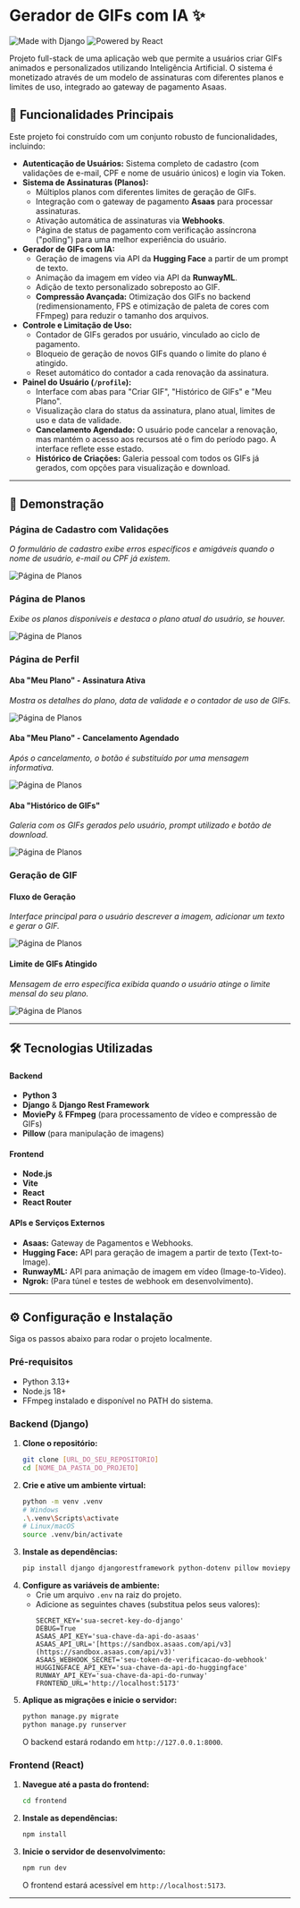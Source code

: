 # Gerador de GIFs com IA ✨

![Made with Django](https://img.shields.io/badge/Made%20with-Django-44B78B?style=for-the-badge&logo=django)
![Powered by React](https://img.shields.io/badge/Powered%20by-React-61DAFB?style=for-the-badge&logo=react)

Projeto full-stack de uma aplicação web que permite a usuários criar GIFs animados e personalizados utilizando Inteligência Artificial. O sistema é monetizado através de um modelo de assinaturas com diferentes planos e limites de uso, integrado ao gateway de pagamento Asaas.

## 🚀 Funcionalidades Principais

Este projeto foi construído com um conjunto robusto de funcionalidades, incluindo:

* **Autenticação de Usuários:** Sistema completo de cadastro (com validações de e-mail, CPF e nome de usuário únicos) e login via Token.
* **Sistema de Assinaturas (Planos):**
    * Múltiplos planos com diferentes limites de geração de GIFs.
    * Integração com o gateway de pagamento **Asaas** para processar assinaturas.
    * Ativação automática de assinaturas via **Webhooks**.
    * Página de status de pagamento com verificação assíncrona ("polling") para uma melhor experiência do usuário.
* **Gerador de GIFs com IA:**
    * Geração de imagens via API da **Hugging Face** a partir de um prompt de texto.
    * Animação da imagem em vídeo via API da **RunwayML**.
    * Adição de texto personalizado sobreposto ao GIF.
    * **Compressão Avançada:** Otimização dos GIFs no backend (redimensionamento, FPS e otimização de paleta de cores com FFmpeg) para reduzir o tamanho dos arquivos.
* **Controle e Limitação de Uso:**
    * Contador de GIFs gerados por usuário, vinculado ao ciclo de pagamento.
    * Bloqueio de geração de novos GIFs quando o limite do plano é atingido.
    * Reset automático do contador a cada renovação da assinatura.
* **Painel do Usuário (`/profile`):**
    * Interface com abas para "Criar GIF", "Histórico de GIFs" e "Meu Plano".
    * Visualização clara do status da assinatura, plano atual, limites de uso e data de validade.
    * **Cancelamento Agendado:** O usuário pode cancelar a renovação, mas mantém o acesso aos recursos até o fim do período pago. A interface reflete esse estado.
    * **Histórico de Criações:** Galeria pessoal com todos os GIFs já gerados, com opções para visualização e download.

---

## 📸 Demonstração

### Página de Cadastro com Validações
*O formulário de cadastro exibe erros específicos e amigáveis quando o nome de usuário, e-mail ou CPF já existem.*

![Página de Planos](DocsImages/Cadastro.png)

### Página de Planos
*Exibe os planos disponíveis e destaca o plano atual do usuário, se houver.*

![Página de Planos](DocsImages/Planos.png)

### Página de Perfil

#### Aba "Meu Plano" - Assinatura Ativa
*Mostra os detalhes do plano, data de validade e o contador de uso de GIFs.*

![Página de Planos](DocsImages/Plano_Ativo.png)

#### Aba "Meu Plano" - Cancelamento Agendado
*Após o cancelamento, o botão é substituído por uma mensagem informativa.*

![Página de Planos](DocsImages/Planos_requisitado_cancelamento.png)

#### Aba "Histórico de GIFs"
*Galeria com os GIFs gerados pelo usuário, prompt utilizado e botão de download.*

![Página de Planos](DocsImages/Historico_Gifs.png)

### Geração de GIF

#### Fluxo de Geração
*Interface principal para o usuário descrever a imagem, adicionar um texto e gerar o GIF.*

![Página de Planos](DocsImages/Criar_Gifs.png)

#### Limite de GIFs Atingido
*Mensagem de erro específica exibida quando o usuário atinge o limite mensal do seu plano.*

![Página de Planos](DocsImages/Limite_Gifs.png)

---

## 🛠️ Tecnologias Utilizadas

#### Backend
* **Python 3**
* **Django** & **Django Rest Framework**
* **MoviePy** & **FFmpeg** (para processamento de vídeo e compressão de GIFs)
* **Pillow** (para manipulação de imagens)

#### Frontend
* **Node.js**
* **Vite**
* **React**
* **React Router**

#### APIs e Serviços Externos
* **Asaas:** Gateway de Pagamentos e Webhooks.
* **Hugging Face:** API para geração de imagem a partir de texto (Text-to-Image).
* **RunwayML:** API para animação de imagem em vídeo (Image-to-Video).
* **Ngrok:** (Para túnel e testes de webhook em desenvolvimento).

---

## ⚙️ Configuração e Instalação

Siga os passos abaixo para rodar o projeto localmente.

### Pré-requisitos
* Python 3.13+
* Node.js 18+
* FFmpeg instalado e disponível no PATH do sistema.

### Backend (Django)
1.  **Clone o repositório:**
    ```bash
    git clone [URL_DO_SEU_REPOSITORIO]
    cd [NOME_DA_PASTA_DO_PROJETO]
    ```
2.  **Crie e ative um ambiente virtual:**
    ```bash
    python -m venv .venv
    # Windows
    .\.venv\Scripts\activate
    # Linux/macOS
    source .venv/bin/activate
    ```
3.  **Instale as dependências:**
    ```bash
    pip install django djangorestframework python-dotenv pillow moviepy requests
    ```
4.  **Configure as variáveis de ambiente:**
    * Crie um arquivo `.env` na raiz do projeto.
    * Adicione as seguintes chaves (substitua pelos seus valores):
        ```env
        SECRET_KEY='sua-secret-key-do-django'
        DEBUG=True
        ASAAS_API_KEY='sua-chave-da-api-do-asaas'
        ASAAS_API_URL='[https://sandbox.asaas.com/api/v3](https://sandbox.asaas.com/api/v3)'
        ASAAS_WEBHOOK_SECRET='seu-token-de-verificacao-do-webhook'
        HUGGINGFACE_API_KEY='sua-chave-da-api-do-huggingface'
        RUNWAY_API_KEY='sua-chave-da-api-do-runway'
        FRONTEND_URL='http://localhost:5173'
        ```
5.  **Aplique as migrações e inicie o servidor:**
    ```bash
    python manage.py migrate
    python manage.py runserver
    ```
    O backend estará rodando em `http://127.0.0.1:8000`.

### Frontend (React)
1.  **Navegue até a pasta do frontend:**
    ```bash
    cd frontend
    ```
2.  **Instale as dependências:**
    ```bash
    npm install
    ```
3.  **Inicie o servidor de desenvolvimento:**
    ```bash
    npm run dev
    ```
    O frontend estará acessível em `http://localhost:5173`.

---
